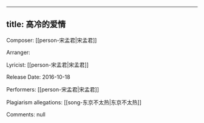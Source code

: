 
---
title: 高冷的爱情
---
Composer: [[person-宋孟君|宋孟君]]

Arranger: 

Lyricist: [[person-宋孟君|宋孟君]]

Release Date: 2016-10-18

Performers: [[person-宋孟君|宋孟君]]

Plagiarism allegations:
[[song-东京不太热|东京不太热]]

Comments:
null
